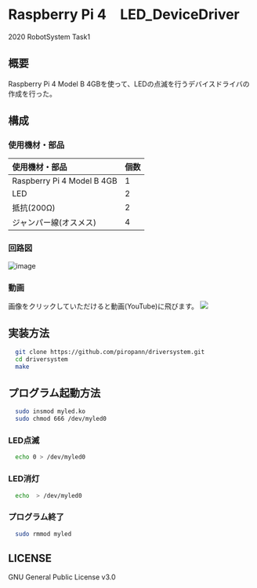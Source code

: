 # Raspberry Pi 4　LED_DeviceDriver
2020 RobotSystem Task1

## 概要
Raspberry Pi 4 Model B 4GBを使って、LEDの点滅を行うデバイスドライバの作成を行った。

## 構成

### 使用機材・部品

|使用機材・部品|個数|
|:---|:---|
|Raspberry Pi 4 Model B 4GB|1|
|LED|2|
|抵抗(200Ω)|2|
|ジャンパー線(オスメス)|4|

### 回路図
![image](https://user-images.githubusercontent.com/55969921/101446713-2039b680-3967-11eb-95f4-cbf24a51b713.png)

### 動画
画像をクリックしていただけると動画(YouTube)に飛びます。
[![](http://img.youtube.com/vi/CQbDgr0piRI/0.jpg)](http://www.youtube.com/watch?v=CQbDgr0piRI "")

## 実装方法

```bash
  git clone https://github.com/piropann/driversystem.git
  cd driversystem
  make
  ```
  
## プログラム起動方法

```bash
  sudo insmod myled.ko
  sudo chmod 666 /dev/myled0
  ```
  
### LED点滅
```bash
  echo 0 > /dev/myled0
  ```
  
### LED消灯
```bash
  echo  > /dev/myled0
  ```
  
### プログラム終了
```bash
  sudo rmmod myled
  ```

## LICENSE

GNU General Public License v3.0
